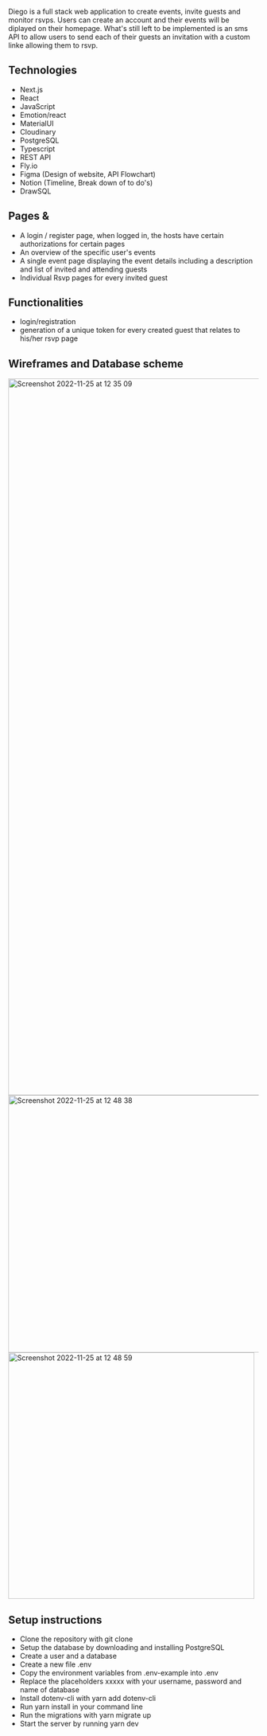 Diego is a full stack web application to create events, invite guests and monitor rsvps. Users can create an account and their events will be diplayed on their homepage. What's still left to be implemented is an sms API to allow users to send each of their guests an invitation with a custom linke allowing them to rsvp. 


## Technologies

- Next.js
- React
- JavaScript
- Emotion/react
- MaterialUI
- Cloudinary
- PostgreSQL
- Typescript
- REST API
- Fly.io
- Figma (Design of website, API Flowchart)
- Notion (Timeline, Break down of to do's)
- DrawSQL

## Pages & 

- A login / register page, when logged in, the hosts have certain authorizations for certain pages
- An overview of the specific user's events
- A single event page displaying the event details including a description and list of invited and attending guests
- Individual Rsvp pages for every invited guest

## Functionalities

- login/registration
- generation of a unique token for every created guest that relates to his/her rsvp page

## Wireframes and Database scheme

<img width="1440" alt="Screenshot 2022-11-25 at 12 35 09" src="https://user-images.githubusercontent.com/110776070/203977967-0bf8077a-f209-43af-9c84-270c683947f1.png">

<img width="517" alt="Screenshot 2022-11-25 at 12 48 38" src="https://user-images.githubusercontent.com/110776070/203979562-3ecafe20-f783-4b54-a8b2-5b4e9893b898.png">

<img width="495" alt="Screenshot 2022-11-25 at 12 48 59" src="https://user-images.githubusercontent.com/110776070/203979620-23bc1a06-27b4-400e-ab6a-46624feb97b5.png">

## Setup instructions

- Clone the repository with git clone <repo>
- Setup the database by downloading and installing PostgreSQL
- Create a user and a database
- Create a new file .env
- Copy the environment variables from .env-example into .env
- Replace the placeholders xxxxx with your username, password and name of database
- Install dotenv-cli with yarn add dotenv-cli
- Run yarn install in your command line
- Run the migrations with yarn migrate up
- Start the server by running yarn dev
